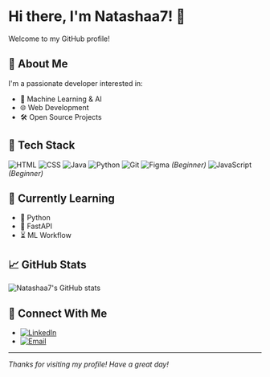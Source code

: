 # Hi there, I'm Natashaa7! 👋

Welcome to my GitHub profile!

## 🚀 About Me
I'm a passionate developer interested in:
- 🤖 Machine Learning & AI
- 🌐 Web Development
- 🛠️ Open Source Projects

## 🧰 Tech Stack
![HTML](https://img.shields.io/badge/-HTML5-E34F26?logo=html5&logoColor=white)
![CSS](https://img.shields.io/badge/-CSS3-1572B6?logo=css3&logoColor=white)
![Java](https://img.shields.io/badge/-Java-007396?logo=java&logoColor=white)
![Python](https://img.shields.io/badge/-Python-3776AB?logo=python&logoColor=white)
![Git](https://img.shields.io/badge/-Git-F05032?logo=git&logoColor=white)
![Figma](https://img.shields.io/badge/-Figma-F24E1E?logo=figma&logoColor=white) *(Beginner)*
![JavaScript](https://img.shields.io/badge/-JavaScript-F7DF1E?logo=javascript&logoColor=black) *(Beginner)*

<!-- Add or remove technologies as you like -->

## 🌱 Currently Learning
- 🐍 Python
- 💨 FastAPI
- ⏳ ML Workflow

## 📈 GitHub Stats
![Natashaa7's GitHub stats](https://github-readme-stats.vercel.app/api?username=Natashaa7&show_icons=true&theme=radical)

## 🤝 Connect With Me
- [![LinkedIn](https://img.shields.io/badge/-LinkedIn-0A66C2?logo=linkedin&logoColor=white)](https://www.linkedin.com/in/natasha-babu-0718ab372/)
- [![Email](https://img.shields.io/badge/-Email-D14836?logo=gmail&logoColor=white)](natashashresthaaa@gmail.com)

---

_Thanks for visiting my profile! Have a great day!_
